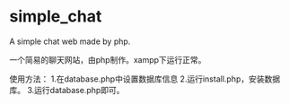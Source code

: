 # simple_chat
A simple chat web made by php.

一个简易的聊天网站，由php制作。xampp下运行正常。

使用方法：
1.在database.php中设置数据库信息
2.运行install.php，安装数据库。
3.运行database.php即可。

